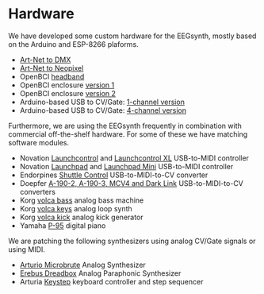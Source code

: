 # Hardware

We have developed some custom hardware for the EEGsynth, mostly based on the Arduino and ESP-8266 plaforms.

* [Art-Net to DMX](artnet2dmx/README.md)
* [Art-Net to Neopixel](artnet2neopixel/README.md)
* OpenBCI [headband](openbci_headband/README.md)
* OpenBCI enclosure [version 1](openbci_enclosure_v1/README.md)
* OpenBCI enclosure [version 2](openbci_enclosure_v2/README.md)
* Arduino-based USB to CV/Gate: [1-channel version](usb2cvgate_1channel/README.md)
* Arduino-based USB to CV/Gate: [4-channel version](usb2cvgate_4channel/README.md)

Furthermore, we are using the EEGsynth frequently in combination with commercial off-the-shelf hardware. For some of these we have matching software modules.

* Novation [Launchcontrol](https://global.novationmusic.com/launch/launch-control) and [Launchcontrol XL](https://global.novationmusic.com/launch/launch-control-xl) USB-to-MIDI controller
* Novation [Launchpad](https://global.novationmusic.com/launch/launchpad) and [Launchpad Mini](https://global.novationmusic.com/launch/launchpad-mini) USB-to-MIDI controller
* Endorpines [Shuttle Control](https://www.modulargrid.net/e/endorphin-es-shuttle-control) USB-to-MIDI-to-CV converter
* Doepfer [A-190-2, A-190-3, MCV4 and Dark Link](../doc/doepfer.md) USB-to-MIDI-to-CV converters
* Korg [volca bass](http://www.korg.com/us/products/dj/volca_bass/) analog bass machine
* Korg [volca keys](http://www.korg.com/us/products/dj/volca_keys/) analog loop synth
* Korg [volca kick](http://www.korg.com/us/products/dj/volca_kick/) analog kick generator
* Yamaha [P-95](https://usa.yamaha.com/products/musical_instruments/pianos/p_series/p-95/index.html) digital piano

We are patching the following synthesizers using analog CV/Gate signals or using MIDI.

* [Arturio Microbrute](https://www.arturia.com/products/hardware-synths/microbrute/overview) Analog Synthesizer
* [Erebus Dreadbox](https://www.dreadbox-fx.com/erebus/) Analog Paraphonic Synthesizer
* Arturia [Keystep](https://www.arturia.com/keystep/overview) keyboard controller and step sequencer
